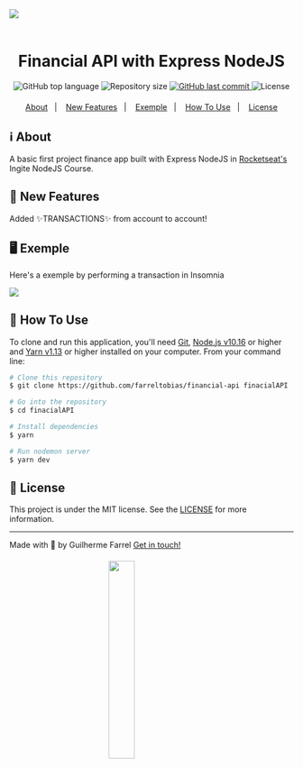 <img style="margin-bottom: 4%" src="https://i.imgur.com/udKjyNa.png"/>

<h1 align="center">
  Financial API with Express NodeJS
</h1>

<p align="center" style="margin-bottom: 4%">
  <img alt="GitHub top language" src="https://img.shields.io/github/languages/top/farreltobias/financial-api.svg">

  <!-- <a href="https://www.codacy.com/gh/farreltobias/financial-api/dashboard?utm_source=github.com&amp;utm_medium=referral&amp;utm_content=farreltobias/financial-api&amp;utm_campaign=Badge_Grade">
    <img src="https://app.codacy.com/project/badge/Grade/fe3f0a2c25cb4b8eb791882eddd19394"/>
  </a> -->

  <img alt="Repository size" src="https://img.shields.io/github/repo-size/farreltobias/financial-api.svg">

  <a href="https://github.com/farreltobias/financial-api/commits/master">
    <img alt="GitHub last commit" src="https://img.shields.io/github/last-commit/farreltobias/financial-api.svg">
  </a>

  <!-- <a href="https://github.com/farreltobias/financial-api/issues">
    <img alt="Repository issues" src="https://img.shields.io/github/issues/farreltobias/financial-api.svg">
  </a> -->

  <img alt="License" src="https://img.shields.io/github/license/farreltobias/financial-api.svg">
</p>

<p align="center">
  <a href="#information_source-about">About</a>&nbsp;&nbsp;&nbsp;|&nbsp;&nbsp;&nbsp;
  <a href="#muscle-new-features">New Features</a>&nbsp;&nbsp;&nbsp;|&nbsp;&nbsp;&nbsp;
  <a href="#desktop_computer-exemple">Exemple</a>&nbsp;&nbsp;&nbsp;|&nbsp;&nbsp;&nbsp;
  <a href="#thinking-how-to-use">How To Use</a>&nbsp;&nbsp;&nbsp;|&nbsp;&nbsp;&nbsp;
  <a href="#memo-license">License</a>
</p>

## :information_source: About

A basic first project finance app built with Express NodeJS in [Rocketseat's](https://rocketseat.com.br/) Ingite NodeJS Course.

## :muscle: New Features

Added :sparkles:TRANSACTIONS:sparkles: from account to account!

## :desktop_computer: Exemple

Here's a exemple by performing a transaction in Insomnia

<img class="center-image" src="https://i.imgur.com/g5Y7xHK.gif"/>

## :thinking: How To Use

To clone and run this application, you'll need [Git](https://git-scm.com), [Node.js v10.16][nodejs] or higher and [Yarn v1.13][yarn] or higher installed on your computer. From your command line:

```bash
# Clone this repository
$ git clone https://github.com/farreltobias/financial-api finacialAPI

# Go into the repository
$ cd finacialAPI

# Install dependencies
$ yarn

# Run nodemon server
$ yarn dev
```

## :memo: License
This project is under the MIT license. See the [LICENSE](https://github.com/farreltobias/financial-api/blob/master/LICENSE) for more information.

---

Made with :yellow_heart: by Guilherme Farrel [Get in touch!](https://www.linkedin.com/in/farreltobias/)

<img class="center-image" style="margin-top: 4%; width: 30%;" src="https://i.imgur.com/hYfYcOE.png"/>

<style>
  .center-image {
    margin-left: auto; 
    margin-right: auto; 
    display: block;
  }
</style>

[nodejs]: https://nodejs.org/
[yarn]: https://yarnpkg.com/
